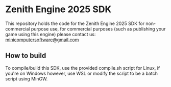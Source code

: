 # Zenith Engine 2025 SDK
This repository holds the code for the Zenith Engine 2025 SDK for non-commercial purpose use, for commercial purposes (such as publishing your game using this engine) please contact us: minicomputersoftware@gmail.com

## How to build
To compile/build this SDK, use the provided compile.sh script for Linux, if you're on Windows however, use WSL or modify the script to be a batch script using MinGW.

